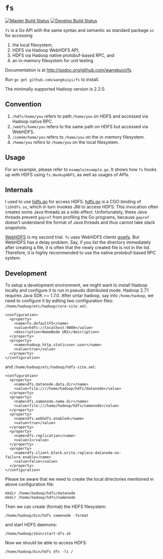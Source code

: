# `fs`

[![Master Build Status](https://travis-ci.org/wangkuiyi/fs.png?branch=master)](https://travis-ci.org/wangkuiyi/fs)
[![Develop Build Status](https://travis-ci.org/wangkuiyi/fs.png?branch=develop)](https://travis-ci.org/wangkuiyi/fs)

`fs` is a Go API with the same syntax and semantic as standard package
`os` for accessing

1. the local filesystem,
1. HDFS via Hadoop WebHDFS API,
1. HDFS via Hadoop native protobuf-based RPC, and
1. an in-memory filesystem for unit testing

Documentation is at http://godoc.org/github.com/wangkuiyi/fs.

Run `go get github.com/wangkuiyi/fs` to install.

The minimally supported Hadoop version is 2.2.0.


## Convention

1. `/hdfs/home/you` refers to path `/home/you` on HDFS and accessed via Hadoop native RPC.
1. `/webfs/home/you` refers to the same path on HDFS but accessed via WebHDFS.
1. `/inmem/home/you` refers to `/home/you` on the in-memory filesystem.
1. `/home/you` refers to `/home/you` on the local filesystem.


## Usage

For an example, please refer to `example/example.go`.  It shows how
`fs` hooks up with HDFS using `fs.HookupHDFS`, as well as usages of  APIs.

## Internals

I used to use [hdfs.go](https://github.com/zyxar/hdfs.go) for access
HDFS.  [hdfs.go](https://github.com/zyxar/hdfs.go) is a CGO binding of
`libhdfs.so`, which in turn invokes JNI to access HDFS.  This
invocation often creates some Java threads as a side-effect.
Unfortunately, these Java threads prevent `goprof` from profiling the
Go programs, because `goprof` doesn't understand the format of Java
threads and thus cannot take stack snapshots.

[WebHDFS](http://hadoop.apache.org/docs/current/hadoop-project-dist/hadoop-hdfs/WebHDFS.html)
is my second trial.  `fs` uses WebHDFS clients
[gowfs](https://github.com/vladimirvivien/gowfs).  But WebHDFS has a
delay problem.  Say, if you list the directory immediately after
creating a file, it is often that the newly created file is not in the
list.  Therefore, it is highly recommended to use the native
protobuf-based RPC system.
   

## Development

To setup a development environment, we might want to install Hadoop
locally and configure it to run in pseudo distributed mode.  Hadoop
2.7.1 requires Java SDK >= 1.7.0.  After untar hadoop, say into
`/home/hadoop`, we need to configure it by editing two configuration
files: `/home/hadoop/etc/hadoop/core-site.xml`:

	<configuration>
	  <property>
		<name>fs.defaultFS</name>
		<value>hdfs://localhost:9000</value>
		<description>NameNode URI</description>
	  </property>
	  <property>
		<name>hadoop.http.staticuser.user</name>
		<value>true</value>
	  </property>
	</configuration>

and `/home/hadoop/etc/hadoop/hdfs-site.xml`:

	<configuration>
	  <property>
		<name>dfs.datanode.data.dir</name>
		<value>file:////home/hadoop/hdfs/datanode</value>
	  </property>
	  <property>
		<name>dfs.namenode.name.dir</name>
		<value>file:///home/hadoop/hdfs/namenode</value>
	  </property>
	  <property>
		<name>dfs.webhdfs.enabled</name>
		<value>true</value>
	  </property>
	  <property>
		<name>dfs.replication</name>
		<value>1</value>
	  </property>
	  <property>
		<name>dfs.client.block.write.replace-datanode-on-failure.enable</name>
		<value>false</value>
	  </property>
	</configuration>

Please be aware that we need to create the local directories mentioned
in above configuration file:

    mkdir /home/hadoop/hdfs/datanode
    mkdir /home/hadoop/hdfs/namenode

Then we can create (format) the HDFS filesystem:

    /home/hadoop/bin/hdfs namenode -format

and start HDFS daemons:

    /home/hadoop/sbin/start-dfs.sh

Now we should be able to access HDFS:

    /home/hadoop/bin/hdfs dfs -ls /
